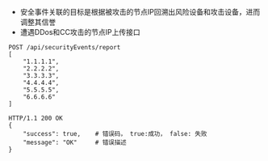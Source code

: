 * 安全事件关联的目标是根据被攻击的节点IP回溯出风险设备和攻击设备，进而调整其信誉
* 遭遇DDos和CC攻击的节点IP上传接口
```
POST /api/securityEvents/report   
[
    "1.1.1.1",
    "2.2.2.2",
    "3.3.3.3",
    "4.4.4.4",
    "5.5.5.5",
    "6.6.6.6"
]

HTTP/1.1 200 OK
{
    "success": true,    # 错误码， true:成功， false: 失败
    "message": "OK"     # 错误描述
}
```